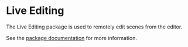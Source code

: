 # Live Editing

The Live Editing package is used to remotely edit scenes from the editor.

See the [package documentation](Documentation~/index.md) for more information.
